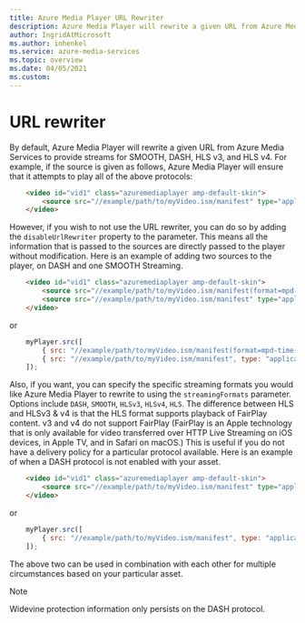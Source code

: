 ```yaml
---
title: Azure Media Player URL Rewriter
description: Azure Media Player will rewrite a given URL from Azure Media Services to provide streams for SMOOTH, DASH, HLS v3, and HLS v4.
author: IngridAtMicrosoft
ms.author: inhenkel
ms.service: azure-media-services
ms.topic: overview
ms.date: 04/05/2021
ms.custom:
---
```


# URL rewriter #

By default, Azure Media Player will rewrite a given URL from Azure Media Services to provide streams for SMOOTH, DASH, HLS v3, and HLS v4. For example, if the source is given as follows, Azure Media Player will ensure that it attempts to play all of the above protocols:

```html
    <video id="vid1" class="azuremediaplayer amp-default-skin">
        <source src="//example/path/to/myVideo.ism/manifest" type="application/vnd.ms-sstr+xml" />
    </video>
```

However, if you wish to not use the URL rewriter, you can do so by adding the `disableUrlRewriter` property to the parameter. This means all the information that is passed to the sources are directly passed to the player without modification.  Here is an example of adding two sources to the player, on DASH and one SMOOTH Streaming.

```html
    <video id="vid1" class="azuremediaplayer amp-default-skin">
        <source src="//example/path/to/myVideo.ism/manifest(format=mpd-time-csf)" type="application/dash+xml" data-setup='{"disableUrlRewriter": true}'/>
        <source src="//example/path/to/myVideo.ism/manifest" type="application/vnd.ms-sstr+xml" data-setup='{"disableUrlRewriter": true}'/>
    </video>
```

or

```javascript
    myPlayer.src([
        { src: "//example/path/to/myVideo.ism/manifest(format=mpd-time-csf)", type: "application/dash+xml", disableUrlRewriter: true },
        { src: "//example/path/to/myVideo.ism/manifest", type: "application/vnd.ms-sstr+xml", disableUrlRewriter: true }
    ]);
```

Also, if you want, you can specify the specific streaming formats you would like Azure Media Player to rewrite to using the `streamingFormats` parameter. Options include `DASH`, `SMOOTH`, `HLSv3`, `HLSv4`, `HLS`. The difference between HLS and HLSv3 & v4 is that the HLS format supports playback of FairPlay content. v3 and v4 do not support FairPlay (FairPlay is an Apple technology that is only available for video transferred over HTTP Live Streaming on iOS devices, in Apple TV, and in Safari on macOS.) This is useful if you do not have a delivery policy for a particular protocol available.  Here is an example of when a DASH protocol is not enabled with your asset.

```html
    <video id="vid1" class="azuremediaplayer amp-default-skin">
        <source src="//example/path/to/myVideo.ism/manifest" type="application/vnd.ms-sstr+xml" data-setup='{"streamingFormats": ["SMOOTH", "HLS","HLS-V3", "HLS-V4"] }'/>
    </video>
```

or

```javascript
    myPlayer.src([
        { src: "//example/path/to/myVideo.ism/manifest", type: "application/vnd.ms-sstr+xml", streamingFormats: ["SMOOTH", "HLS","HLS-V3", "HLS-V4"]},
    ]);
```

The above two can be used in combination with each other for multiple circumstances based on your particular asset.

> [!NOTE]
> Widevine protection information only persists on the DASH protocol.
